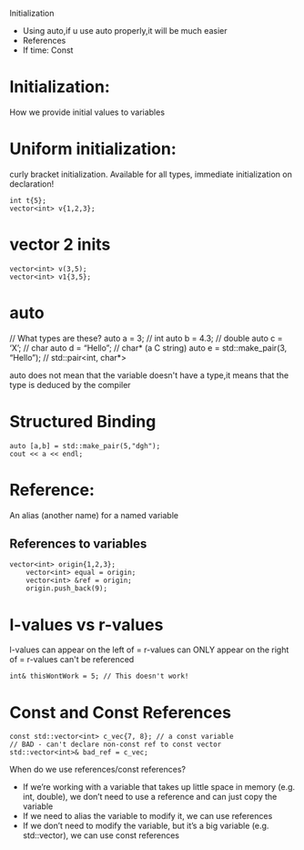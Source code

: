 Initialization
- Using auto,if u use auto properly,it will be much easier
- References
- If time: Const 

# Initialization: 
How we provide initial values to variables

# Uniform initialization:
curly
bracket initialization. Available
for all types, immediate
initialization on declaration!

```
int t{5};
vector<int> v{1,2,3};
```
# vector 2 inits
```
vector<int> v(3,5);
vector<int> v1{3,5};
```
# auto
// What types are these?
auto a = 3; // int
auto b = 4.3; // double
auto c = ‘X’; // char
auto d = “Hello”; // char* (a C string)
auto e = std::make_pair(3, “Hello”);
// std::pair<int, char*>

auto does not mean that the variable doesn't have a type,it means that the type is deduced by the compiler

# Structured Binding
```
auto [a,b] = std::make_pair(5,"dgh");
cout << a << endl;
```

# Reference: 
An alias
(another name) for a
named variable

## References to variables
```
vector<int> origin{1,2,3};
    vector<int> equal = origin;
    vector<int> &ref = origin;
    origin.push_back(9);
```
# l-values vs r-values
l-values can appear on the left of =
r-values can ONLY appear on the right of =
r-values can't be referenced

```
int& thisWontWork = 5; // This doesn't work!
```

# Const and Const References
```
const std::vector<int> c_vec{7, 8}; // a const variable
// BAD - can't declare non-const ref to const vector
std::vector<int>& bad_ref = c_vec;
```
When do we use references/const references?
- If we’re working with a variable that takes up little
space in memory (e.g. int, double), we don’t need to
use a reference and can just copy the variable
- If we need to alias the variable to modify it, we can
use references
- If we don’t need to modify the variable, but it’s a big
variable (e.g. std::vector), we can use const references
























